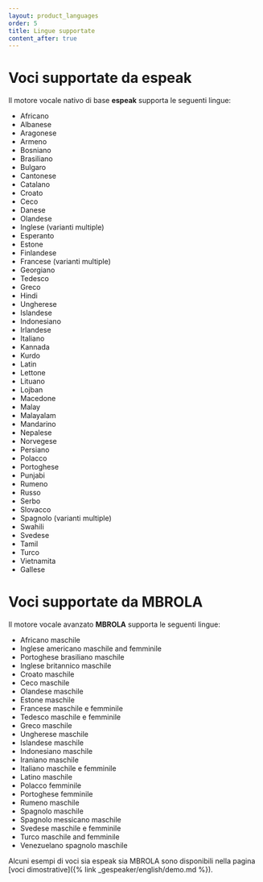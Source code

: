 ```yaml
---
layout: product_languages
order: 5
title: Lingue supportate
content_after: true
---
```

# Voci supportate da espeak

Il motore vocale nativo di base **espeak** supporta le seguenti lingue:

* Africano
* Albanese
* Aragonese
* Armeno
* Bosniano
* Brasiliano
* Bulgaro
* Cantonese
* Catalano
* Croato
* Ceco
* Danese
* Olandese
* Inglese (varianti multiple)
* Esperanto
* Estone
* Finlandese
* Francese (varianti multiple)
* Georgiano
* Tedesco
* Greco
* Hindi
* Ungherese
* Islandese
* Indonesiano
* Irlandese
* Italiano
* Kannada
* Kurdo
* Latin
* Lettone
* Lituano
* Lojban
* Macedone
* Malay
* Malayalam
* Mandarino
* Nepalese
* Norvegese
* Persiano
* Polacco
* Portoghese
* Punjabi
* Rumeno
* Russo
* Serbo
* Slovacco
* Spagnolo (varianti multiple)
* Swahili
* Svedese
* Tamil
* Turco
* Vietnamita
* Gallese

# Voci supportate da MBROLA

Il motore vocale avanzato **MBROLA** supporta le seguenti lingue:

* Africano maschile
* Inglese americano maschile and femminile
* Portoghese brasiliano maschile
* Inglese britannico maschile
* Croato maschile
* Ceco maschile
* Olandese maschile
* Estone maschile
* Francese maschile e femminile
* Tedesco maschile e femminile
* Greco maschile
* Ungherese maschile
* Islandese maschile
* Indonesiano maschile
* Iraniano maschile
* Italiano maschile e femminile
* Latino maschile
* Polacco femminile
* Portoghese femminile
* Rumeno maschile
* Spagnolo maschile
* Spagnolo messicano maschile
* Svedese maschile e femminile
* Turco maschile and femminile
* Venezuelano spagnolo maschile

Alcuni esempi di voci sia espeak sia MBROLA sono disponibili nella pagina
[voci dimostrative]({% link _gespeaker/english/demo.md %}).